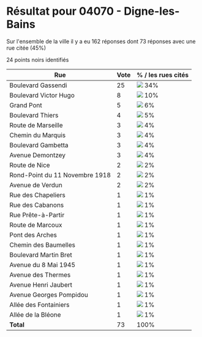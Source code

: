 # Résultat pour 04070 - Digne-les-Bains

Sur l'ensemble de la ville il y a eu 162 réponses dont 73 réponses avec une rue citée (45%)

24 points noirs identifiés

| Rue | Vote | % / les rues cités|
|-----|------|-------------------|
| Boulevard Gassendi | 25 | <img src="../../img/bar_34.gif" />&nbsp;34%|
| Boulevard Victor Hugo | 8 | <img src="../../img/bar_10.gif" />&nbsp;10%|
| Grand Pont | 5 | <img src="../../img/bar_6.gif" />&nbsp;6%|
| Boulevard Thiers | 4 | <img src="../../img/bar_5.gif" />&nbsp;5%|
| Route de Marseille | 3 | <img src="../../img/bar_4.gif" />&nbsp;4%|
| Chemin du Marquis | 3 | <img src="../../img/bar_4.gif" />&nbsp;4%|
| Boulevard Gambetta | 3 | <img src="../../img/bar_4.gif" />&nbsp;4%|
| Avenue Demontzey | 3 | <img src="../../img/bar_4.gif" />&nbsp;4%|
| Route de Nice | 2 | <img src="../../img/bar_2.gif" />&nbsp;2%|
| Rond-Point du 11 Novembre 1918 | 2 | <img src="../../img/bar_2.gif" />&nbsp;2%|
| Avenue de Verdun | 2 | <img src="../../img/bar_2.gif" />&nbsp;2%|
| Rue des Chapeliers | 1 | <img src="../../img/bar_1.gif" />&nbsp;1%|
| Rue des Cabanons | 1 | <img src="../../img/bar_1.gif" />&nbsp;1%|
| Rue Prête-à-Partir | 1 | <img src="../../img/bar_1.gif" />&nbsp;1%|
| Route de Marcoux | 1 | <img src="../../img/bar_1.gif" />&nbsp;1%|
| Pont des Arches | 1 | <img src="../../img/bar_1.gif" />&nbsp;1%|
| Chemin des Baumelles | 1 | <img src="../../img/bar_1.gif" />&nbsp;1%|
| Boulevard Martin Bret | 1 | <img src="../../img/bar_1.gif" />&nbsp;1%|
| Avenue du 8 Mai 1945 | 1 | <img src="../../img/bar_1.gif" />&nbsp;1%|
| Avenue des Thermes | 1 | <img src="../../img/bar_1.gif" />&nbsp;1%|
| Avenue Henri Jaubert | 1 | <img src="../../img/bar_1.gif" />&nbsp;1%|
| Avenue Georges Pompidou | 1 | <img src="../../img/bar_1.gif" />&nbsp;1%|
| Allée des Fontainiers | 1 | <img src="../../img/bar_1.gif" />&nbsp;1%|
| Allée de la Bléone | 1 | <img src="../../img/bar_1.gif" />&nbsp;1%|
| **Total** | 73 | 100%|
